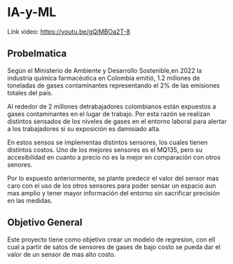 # IA-y-ML
Link video: https://youtu.be/gQiMBOa2T-8

## Probelmatica
Según el Ministerio de Ambiente y Desarrollo Sostenible,en 2022 la industria química farmacéutica en Colombia emitió, 1.2 millones de toneladas de gases contaminantes representando el 2% de las emisiones totales del país.

Al rededor de 2 millones detrabajadores colombianos están expuestos a gases contaminantes en el lugar de trabajo. Por esta razón se realizan distintos sensados de los niveles de gases en el entorno laboral para alertar a los trabajadores si su exposición es damisiado alta.

En estos sensos se implementas distintos sensores, los cuales tienen distintos costos. Uno de los mejores sensores es el MQ135, pero su accesibilidad en cuanto a precio no es la mejor en comparación con otros senores.

Por lo expuesto anteriormente, se plante predecir el valor del sensor mas caro con el uso de los otros sensores para poder sensar un espacio aun mas amplio y tener mayor información del entorno sin sacrificar precisión en las medidas.

## Objetivo General
Este proyecto tiene como objetivo crear un modelo de regresion, con ell cual a partir de satos de sensores de gases de bajo costo se pueda dar el valor de un sensor de mas alto costo.
